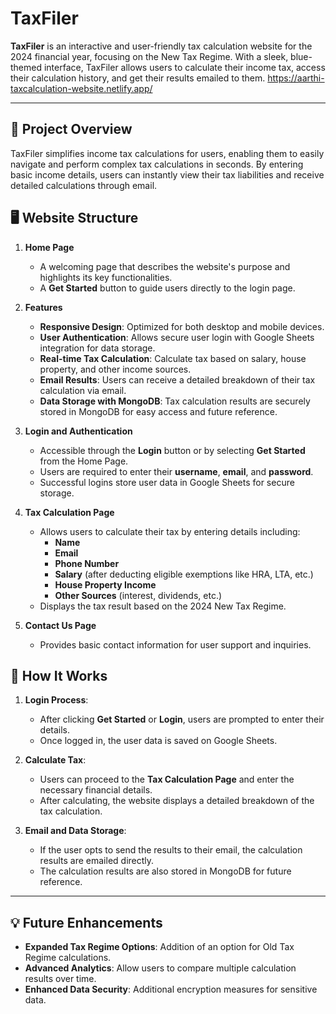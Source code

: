 
# TaxFiler

**TaxFiler** is an interactive and user-friendly tax calculation website for the 2024 financial year, focusing on the New Tax Regime. With a sleek, blue-themed interface, TaxFiler allows users to calculate their income tax, access their calculation history, and get their results emailed to them.
https://aarthi-taxcalculation-website.netlify.app/

---

## 🚀 Project Overview

TaxFiler simplifies income tax calculations for users, enabling them to easily navigate and perform complex tax calculations in seconds. By entering basic income details, users can instantly view their tax liabilities and receive detailed calculations through email.

## 🖥️ Website Structure

1. **Home Page**  
   - A welcoming page that describes the website's purpose and highlights its key functionalities.
   - A **Get Started** button to guide users directly to the login page.

2. **Features**
   - **Responsive Design**: Optimized for both desktop and mobile devices.
   - **User Authentication**: Allows secure user login with Google Sheets integration for data storage.
   - **Real-time Tax Calculation**: Calculate tax based on salary, house property, and other income sources.
   - **Email Results**: Users can receive a detailed breakdown of their tax calculation via email.
   - **Data Storage with MongoDB**: Tax calculation results are securely stored in MongoDB for easy access and future reference.

3. **Login and Authentication**
   - Accessible through the **Login** button or by selecting **Get Started** from the Home Page.
   - Users are required to enter their **username**, **email**, and **password**.
   - Successful logins store user data in Google Sheets for secure storage.

4. **Tax Calculation Page**
   - Allows users to calculate their tax by entering details including:
     - **Name**
     - **Email**
     - **Phone Number**
     - **Salary** (after deducting eligible exemptions like HRA, LTA, etc.)
     - **House Property Income**
     - **Other Sources** (interest, dividends, etc.)
   - Displays the tax result based on the 2024 New Tax Regime.

5. **Contact Us Page**
   - Provides basic contact information for user support and inquiries.

## 🔑 How It Works

1. **Login Process**:
   - After clicking **Get Started** or **Login**, users are prompted to enter their details.
   - Once logged in, the user data is saved on Google Sheets.
  
2. **Calculate Tax**:
   - Users can proceed to the **Tax Calculation Page** and enter the necessary financial details.
   - After calculating, the website displays a detailed breakdown of the tax calculation.
  
3. **Email and Data Storage**:
   - If the user opts to send the results to their email, the calculation results are emailed directly.
   - The calculation results are also stored in MongoDB for future reference.

---

## 💡 Future Enhancements

- **Expanded Tax Regime Options**: Addition of an option for Old Tax Regime calculations.
- **Advanced Analytics**: Allow users to compare multiple calculation results over time.
- **Enhanced Data Security**: Additional encryption measures for sensitive data.


